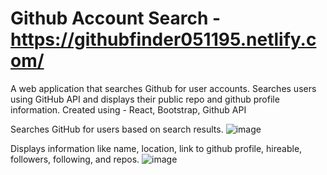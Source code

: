 # Github Account Search - https://githubfinder051195.netlify.com/

A web application that searches Github for user accounts. Searches users using GitHub API and displays their public repo and github profile information.
Created using - React, Bootstrap, Github API


Searches GitHub for users based on search results.
![image](https://user-images.githubusercontent.com/17844736/128795199-5a9eb7bb-b417-4f52-9663-81f961868371.png)


Displays information like name, location, link to github profile, hireable, followers, following, and repos.
![image](https://user-images.githubusercontent.com/17844736/128795105-2390ab97-5350-4b68-8fa5-d7078f12a0d9.png)

